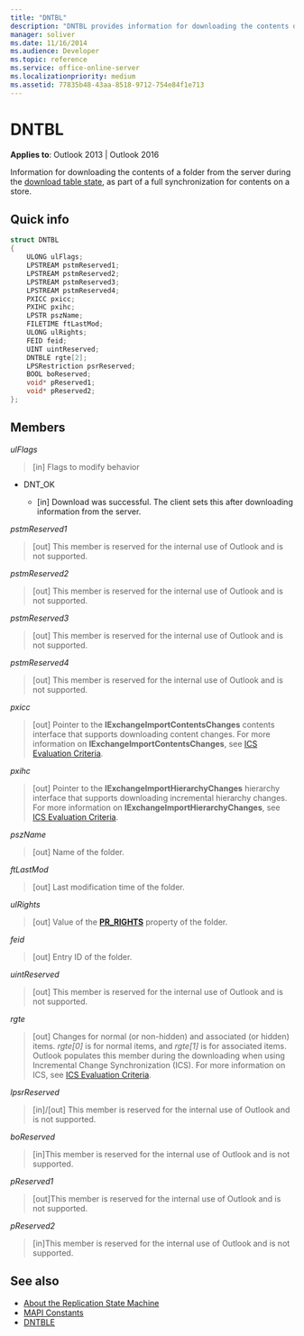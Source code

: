 ```yaml
---
title: "DNTBL"
description: "DNTBL provides information for downloading the contents of a folder from the server during the download table state, as part of a full synchronization for contents on a store."
manager: soliver
ms.date: 11/16/2014
ms.audience: Developer
ms.topic: reference
ms.service: office-online-server
ms.localizationpriority: medium
ms.assetid: 77835b48-43aa-8518-9712-754e84f1e713
---
```


# DNTBL
 
**Applies to**: Outlook 2013 | Outlook 2016 
  
Information for downloading the contents of a folder from the server during the [download table state](download-table-state.md), as part of a full synchronization for contents on a store.
  
## Quick info

```cpp
struct DNTBL 
{ 
    ULONG ulFlags; 
    LPSTREAM pstmReserved1; 
    LPSTREAM pstmReserved2; 
    LPSTREAM pstmReserved3; 
    LPSTREAM pstmReserved4; 
    PXICC pxicc; 
    PXIHC pxihc; 
    LPSTR pszName; 
    FILETIME ftLastMod; 
    ULONG ulRights; 
    FEID feid; 
    UINT uintReserved; 
    DNTBLE rgte[2]; 
    LPSRestriction psrReserved; 
    BOOL boReserved; 
    void* pReserved1; 
    void* pReserved2; 
};

```

## Members

_ulFlags_
  
> [in] Flags to modify behavior

  - DNT_OK

    - [in] Download was successful. The client sets this after downloading information from the server.

_pstmReserved1_
  
> [out] This member is reserved for the internal use of Outlook and is not supported.

_pstmReserved2_
  
> [out] This member is reserved for the internal use of Outlook and is not supported.

_pstmReserved3_
  
> [out] This member is reserved for the internal use of Outlook and is not supported.

_pstmReserved4_
  
> [out] This member is reserved for the internal use of Outlook and is not supported.

_pxicc_
  
> [out] Pointer to the **IExchangeImportContentsChanges** contents interface that supports downloading content changes. For more information on **IExchangeImportContentsChanges**, see [ICS Evaluation Criteria](https://msdn.microsoft.com/library/aa579252%28EXCHG.80%29.aspx).

_pxihc_
  
> [out] Pointer to the **IExchangeImportHierarchyChanges** hierarchy interface that supports downloading incremental hierarchy changes. For more information on **IExchangeImportHierarchyChanges**, see [ICS Evaluation Criteria](https://msdn.microsoft.com/library/aa579252%28EXCHG.80%29.aspx).

_pszName_
  
> [out] Name of the folder.

_ftLastMod_
  
> [out] Last modification time of the folder.

_ulRights_
  
> [out] Value of the **[PR_RIGHTS](https://msdn.microsoft.com/library/ee238052%28v=EXCHG.80%29.aspx)** property of the folder.

_feid_
  
> [out] Entry ID of the folder.

_uintReserved_
  
> [out] This member is reserved for the internal use of Outlook and is not supported.

_rgte_
  
> [out] Changes for normal (or non-hidden) and associated (or hidden) items. *rgte[0]* is for normal items, and *rgte[1]* is for associated items. Outlook populates this member during the downloading when using Incremental Change Synchronization (ICS). For more information on ICS, see [ICS Evaluation Criteria](https://msdn.microsoft.com/library/aa579252%28EXCHG.80%29.aspx).

_lpsrReserved_
  
> [in]/[out] This member is reserved for the internal use of Outlook and is not supported.

_boReserved_
  
> [in]This member is reserved for the internal use of Outlook and is not supported.

_pReserved1_
  
> [out]This member is reserved for the internal use of Outlook and is not supported.

_pReserved2_
  
> [in]This member is reserved for the internal use of Outlook and is not supported.

## See also

- [About the Replication State Machine](about-the-replication-state-machine.md)  
- [MAPI Constants](mapi-constants.md)
- [DNTBLE](dntble.md)